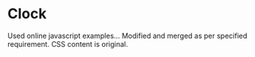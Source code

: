 # Clock
Used online javascript examples... Modified and merged as per specified requirement. CSS content is original.
